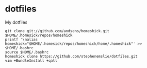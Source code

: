 dotfiles
========

My dotfiles

	git clone git://github.com/andsens/homeshick.git $HOME/.homesick/repos/homeshick
	printf '\nalias homeshick="$HOME/.homesick/repos/homeshick/home/.homeshick"' >> $HOME/.bashrc
	source $HOME/.bashrc
	homeshick clone https://github.com/stephenemslie/dotfiles.git
	vim +BundleInstall +qall
	
